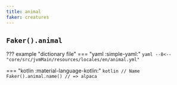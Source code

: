 ```yaml
---
title: animal
faker: creatures
---
```


## `Faker().animal`

??? example "dictionary file"
    === "yaml :simple-yaml:"
        ```yaml
        --8<-- "core/src/jvmMain/resources/locales/en/animal.yml"
        ```

=== "kotlin :material-language-kotlin:"
    ```kotlin
    // Name
    Faker().animal.name() // => alpaca
    ```
